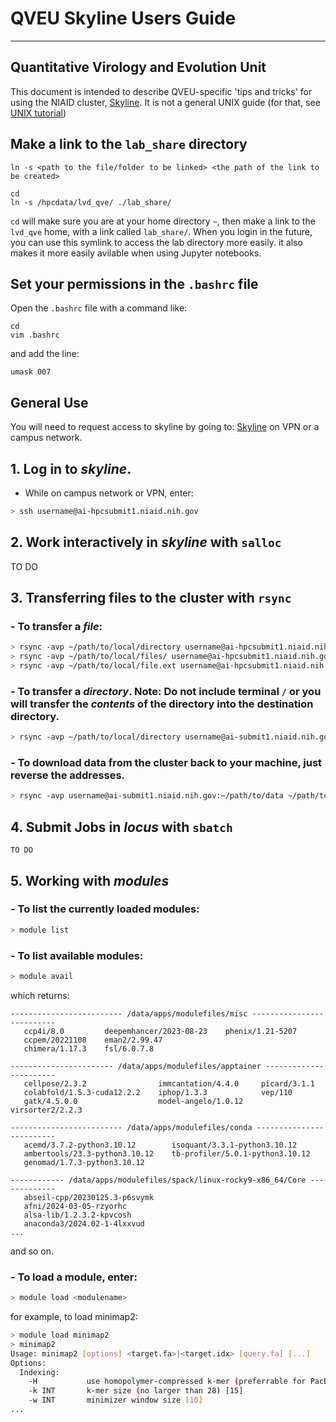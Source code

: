 # QVEU Skyline Users Guide
----------------------------------
Quantitative Virology and Evolution Unit
----------------------------------


This document is intended to describe QVEU-specific 'tips and tricks' for using the NIAID cluster, [Skyline](skyline.niaid.nih.gov). It is not a general UNIX guide (for that, see [UNIX tutorial](https://github.com/QVEU/QVEU_Code/blob/main/Tutorials/unix_tutorial.md))

## Make a link to the `lab_share` directory

`ln -s <path to the file/folder to be linked> <the path of the link to be created>`

```
cd
ln -s /hpcdata/lvd_qve/ ./lab_share/
```
`cd` will make sure you are at your home directory `~`, then make a link to the `lvd_qve` home, with a link called `lab_share/`. When you login in the future, you can use this symlink to access the lab directory more easily. it also makes it more easily avilable when using Jupyter notebooks. 

## Set your permissions in the `.bashrc` file
Open the `.bashrc` file with a command like:
```
cd
vim .bashrc
```
and add the line:
```
umask 007
```

## General Use

You will need to request access to skyline by going to: [Skyline](skyline.niaid.nih.gov) on VPN or a campus network. 

## 1. Log in to _skyline_.
- While on campus network or VPN, enter:
``` bash
> ssh username@ai-hpcsubmit1.niaid.nih.gov
```

## 2. Work interactively in _skyline_ with `salloc`
TO DO

## 3. Transferring files to the cluster with `rsync`
### - To transfer a ___file___:
``` bash
> rsync -avp ~/path/to/local/directory username@ai-hpcsubmit1.niaid.nih.gov:~/path/to/destination/dir/
> rsync -avp ~/path/to/local/files/ username@ai-hpcsubmit1.niaid.nih.gov:~/path/to/destination/dir/
> rsync -avp ~/path/to/local/file.ext username@ai-hpcsubmit1.niaid.nih.gov:~/path/to/destination/dir/
```

### - To transfer a ___directory___. __Note__: Do not include terminal `/` or you will transfer the _contents_ of the directory into the destination directory.
``` bash
> rsync -avp ~/path/to/local/directory username@ai-submit1.niaid.nih.gov:~/path/to/destination/
```

### - To __download__ data from the cluster back to your machine, just reverse the addresses. 
``` bash
> rsync -avp username@ai-submit1.niaid.nih.gov:~/path/to/data ~/path/to/local/directory/
```


## 4. Submit Jobs in _locus_ with `sbatch`
```
TO DO
```

## 5. Working with ___modules___
### - To list the currently loaded modules:
``` bash
> module list
```
### - To list available modules:
``` bash
> module avail
```
which returns: 
```
------------------------- /data/apps/modulefiles/misc --------------------------
   ccp4i/8.0         deepemhancer/2023-08-23    phenix/1.21-5207
   ccpem/20221108    eman2/2.99.47
   chimera/1.17.3    fsl/6.0.7.8

----------------------- /data/apps/modulefiles/apptainer -----------------------
   cellpose/2.3.2                immcantation/4.4.0     picard/3.1.1
   colabfold/1.5.3-cuda12.2.2    iphop/1.3.3            vep/110
   gatk/4.5.0.0                  model-angelo/1.0.12    virsorter2/2.2.3

------------------------- /data/apps/modulefiles/conda -------------------------
   acemd/3.7.2-python3.10.12        isoquant/3.3.1-python3.10.12
   ambertools/23.3-python3.10.12    tb-profiler/5.0.1-python3.10.12
   genomad/1.7.3-python3.10.12

------------ /data/apps/modulefiles/spack/linux-rocky9-x86_64/Core -------------
   abseil-cpp/20230125.3-p6svymk
   afni/2024-03-05-rzyorhc
   alsa-lib/1.2.3.2-kpvcosh
   anaconda3/2024.02-1-4lxxvud
...

```
and so on. 

### - To load a module, enter:
``` bash
> module load <modulename>
```
for example, to load minimap2:
``` bash
> module load minimap2
> minimap2
Usage: minimap2 [options] <target.fa>|<target.idx> [query.fa] [...]
Options:
  Indexing:
    -H           use homopolymer-compressed k-mer (preferrable for PacBio)
    -k INT       k-mer size (no larger than 28) [15]
    -w INT       minimizer window size [10]
...
```

